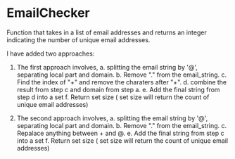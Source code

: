 # EmailChecker
Function that takes in a list of email addresses and returns an integer indicating the number of unique email addresses.

I have added two approaches:

1. The first approach involves,
    a. splitting the email string by '@', separating local part and domain.
    b. Remove "." from the email_string.
    c. Find the index of "+" and remove the charaters after "+".
    d. combine the result from step c and domain from step a.
    e. Add the final string from step d into a set
    f. Return set size ( set size will return the count of unique email addresses) 
    
2. The second approach involves,
    a. splitting the email string by '@', separating local part and domain.
    b. Remove "." from the email_string.
    c. Repalace anything between + and @.
    e. Add the final string from step c into a set
    f. Return set size ( set size will return the count of unique email addresses) 
    
